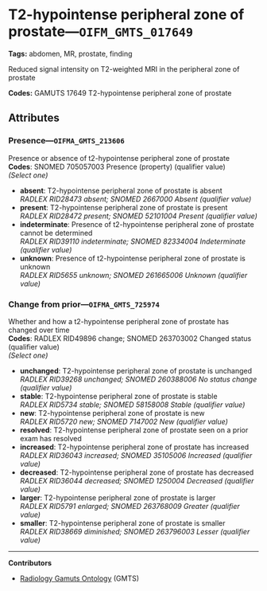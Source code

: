 # T2-hypointense peripheral zone of prostate—`OIFM_GMTS_017649`

**Tags:** abdomen, MR, prostate, finding

Reduced signal intensity on T2-weighted MRI in the peripheral zone of prostate

**Codes:** GAMUTS 17649 T2-hypointense peripheral zone of prostate

## Attributes

### Presence—`OIFMA_GMTS_213606`

Presence or absence of t2-hypointense peripheral zone of prostate  
**Codes**: SNOMED 705057003 Presence (property) (qualifier value)  
*(Select one)*

- **absent**: T2-hypointense peripheral zone of prostate is absent  
_RADLEX RID28473 absent; SNOMED 2667000 Absent (qualifier value)_
- **present**: T2-hypointense peripheral zone of prostate is present  
_RADLEX RID28472 present; SNOMED 52101004 Present (qualifier value)_
- **indeterminate**: Presence of t2-hypointense peripheral zone of prostate cannot be determined  
_RADLEX RID39110 indeterminate; SNOMED 82334004 Indeterminate (qualifier value)_
- **unknown**: Presence of t2-hypointense peripheral zone of prostate is unknown  
_RADLEX RID5655 unknown; SNOMED 261665006 Unknown (qualifier value)_

### Change from prior—`OIFMA_GMTS_725974`

Whether and how a t2-hypointense peripheral zone of prostate has changed over time  
**Codes**: RADLEX RID49896 change; SNOMED 263703002 Changed status (qualifier value)  
*(Select one)*

- **unchanged**: T2-hypointense peripheral zone of prostate is unchanged  
_RADLEX RID39268 unchanged; SNOMED 260388006 No status change (qualifier value)_
- **stable**: T2-hypointense peripheral zone of prostate is stable  
_RADLEX RID5734 stable; SNOMED 58158008 Stable (qualifier value)_
- **new**: T2-hypointense peripheral zone of prostate is new  
_RADLEX RID5720 new; SNOMED 7147002 New (qualifier value)_
- **resolved**: T2-hypointense peripheral zone of prostate seen on a prior exam has resolved  
- **increased**: T2-hypointense peripheral zone of prostate has increased  
_RADLEX RID36043 increased; SNOMED 35105006 Increased (qualifier value)_
- **decreased**: T2-hypointense peripheral zone of prostate has decreased  
_RADLEX RID36044 decreased; SNOMED 1250004 Decreased (qualifier value)_
- **larger**: T2-hypointense peripheral zone of prostate is larger  
_RADLEX RID5791 enlarged; SNOMED 263768009 Greater (qualifier value)_
- **smaller**: T2-hypointense peripheral zone of prostate is smaller  
_RADLEX RID38669 diminished; SNOMED 263796003 Lesser (qualifier value)_

---

**Contributors**

- [Radiology Gamuts Ontology](https://gamuts.net/) (GMTS)